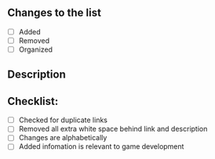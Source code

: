 <!--- Provide a general summary of your changes in the Title above -->

<!--- Please fill out the following -->

## Changes to the list
<!--- Select one of the things you did -->
- [ ] Added
- [ ] Removed
- [ ] Organized 

## Description
<!--- What have you done? -->

## Checklist:
- [ ] Checked for duplicate links
- [ ] Removed all extra white space behind link and description
- [ ] Changes are alphabetically
- [ ] Added infomation is relevant to game development
